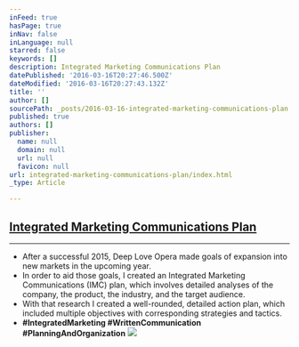```yaml
---
inFeed: true
hasPage: true
inNav: false
inLanguage: null
starred: false
keywords: []
description: Integrated Marketing Communications Plan
datePublished: '2016-03-16T20:27:46.500Z'
dateModified: '2016-03-16T20:27:43.132Z'
title: ''
author: []
sourcePath: _posts/2016-03-16-integrated-marketing-communications-plan.md
published: true
authors: []
publisher:
  name: null
  domain: null
  url: null
  favicon: null
url: integrated-marketing-communications-plan/index.html
_type: Article

---
```

## [Integrated Marketing Communications Plan][0]

****

* After a successful 2015, Deep Love Opera made goals of expansion into new markets in the upcoming year.
* In order to aid those goals, I created an Integrated Marketing Communications (IMC) plan, which involves detailed analyses of the company, the product, the industry, and the target audience.
* With that research I created a well-rounded, detailed action plan, which included multiple objectives with corresponding strategies and tactics.
* **\#IntegratedMarketing \#WrittenCommunication \#PlanningAndOrganization**
![](https://the-grid-user-content.s3-us-west-2.amazonaws.com/cba6be51-d87d-4ad6-b613-2937c59bad66.jpg)

[0]: https://drive.google.com/file/d/0B_3Bn2B5HlnMYzdYenZCVk1wVVU/view?usp=sharing
